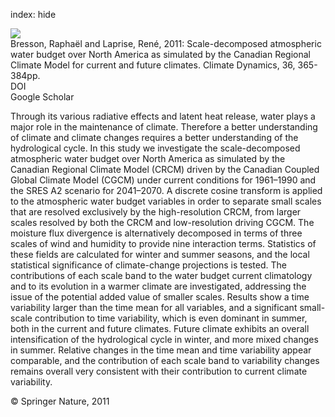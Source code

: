 index: hide

<div class="Citation">
    <div class="Citation-thumb CitationThumb-linked"  data-href="https://doi.org/10.1007/s00382-009-0695-4">
      <img src="https://static.claimspace.cloud/climate-study-static/refs/thumbs/9/Bresson_and_Laprise_2011-thumb.png" />
    </div>

  <div class="Citation-body">
    <div class="Citation-text">Bresson, Raphaël and Laprise, René, 2011: Scale-decomposed atmospheric water budget over North America as simulated by the Canadian Regional Climate Model for current and future climates. <span class="Article-journal">Climate Dynamics, </span><span class="Article-volume">36, </span>365-384pp.</div>
    <div class="Citation-links">
      <div class="CitationLink" data-href="https://doi.org/10.1007/s00382-009-0695-4">
        <div class="CitationLink-icon CitationLink-Doi"></div>
        <div class="CitationLink-text">DOI</div>
      </div>
      <div class="CitationLink" data-href="https://scholar.google.com/scholar?q=10.1007/s00382-009-0695-4">
        <div class="CitationLink-icon CitationLink-Scholar"></div>
        <div class="CitationLink-text">Google Scholar</div>
      </div>
    </div>
  </div>
</div>

Through its various radiative effects and latent heat release, water plays a major role in the maintenance of climate. Therefore a better understanding of climate and climate changes requires a better understanding of the hydrological cycle. In this study we investigate the scale-decomposed atmospheric water budget over North America as simulated by the Canadian Regional Climate Model (CRCM) driven by the Canadian Coupled Global Climate Model (CGCM) under current conditions for 1961–1990 and the SRES A2 scenario for 2041–2070. A discrete cosine transform is applied to the atmospheric water budget variables in order to separate small scales that are resolved exclusively by the high-resolution CRCM, from larger scales resolved by both the CRCM and low-resolution driving CGCM. The moisture flux divergence is alternatively decomposed in terms of three scales of wind and humidity to provide nine interaction terms. Statistics of these fields are calculated for winter and summer seasons, and the local statistical significance of climate-change projections is tested. The contributions of each scale band to the water budget current climatology and to its evolution in a warmer climate are investigated, addressing the issue of the potential added value of smaller scales. Results show a time variability larger than the time mean for all variables, and a significant small-scale contribution to time variability, which is even dominant in summer, both in the current and future climates. Future climate exhibits an overall intensification of the hydrological cycle in winter, and more mixed changes in summer. Relative changes in the time mean and time variability appear comparable, and the contribution of each scale band to variability changes remains overall very consistent with their contribution to current climate variability.

<div class="Citation-copy">
&copy; Springer Nature, 2011
</div>